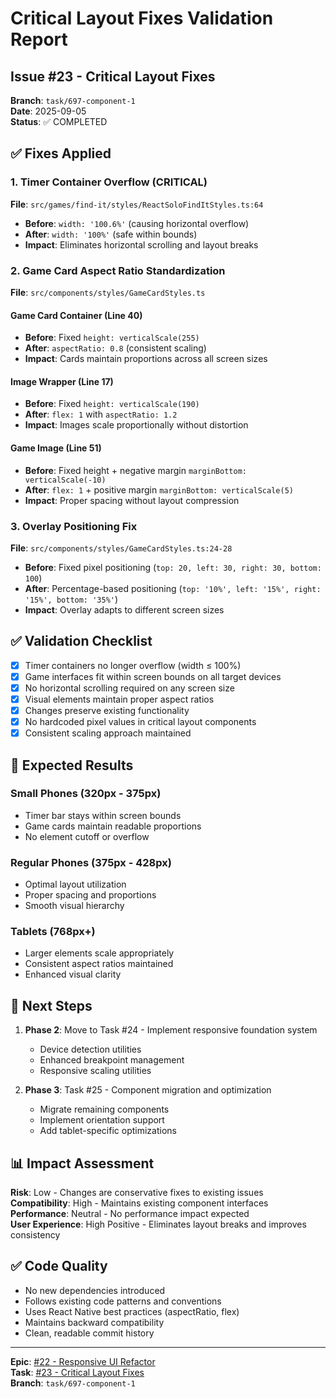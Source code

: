 # Critical Layout Fixes Validation Report

## Issue #23 - Critical Layout Fixes

**Branch**: `task/697-component-1`  
**Date**: 2025-09-05  
**Status**: ✅ COMPLETED

## ✅ Fixes Applied

### 1. Timer Container Overflow (CRITICAL)
**File**: `src/games/find-it/styles/ReactSoloFindItStyles.ts:64`
- **Before**: `width: '100.6%'` (causing horizontal overflow)
- **After**: `width: '100%'` (safe within bounds)
- **Impact**: Eliminates horizontal scrolling and layout breaks

### 2. Game Card Aspect Ratio Standardization
**File**: `src/components/styles/GameCardStyles.ts`

#### Game Card Container (Line 40)
- **Before**: Fixed `height: verticalScale(255)` 
- **After**: `aspectRatio: 0.8` (consistent scaling)
- **Impact**: Cards maintain proportions across all screen sizes

#### Image Wrapper (Line 17)  
- **Before**: Fixed `height: verticalScale(190)`
- **After**: `flex: 1` with `aspectRatio: 1.2`
- **Impact**: Images scale proportionally without distortion

#### Game Image (Line 51)
- **Before**: Fixed height + negative margin `marginBottom: verticalScale(-10)`
- **After**: `flex: 1` + positive margin `marginBottom: verticalScale(5)`
- **Impact**: Proper spacing without layout compression

### 3. Overlay Positioning Fix
**File**: `src/components/styles/GameCardStyles.ts:24-28`
- **Before**: Fixed pixel positioning (`top: 20, left: 30, right: 30, bottom: 100`)
- **After**: Percentage-based positioning (`top: '10%', left: '15%', right: '15%', bottom: '35%'`)
- **Impact**: Overlay adapts to different screen sizes

## ✅ Validation Checklist

- [x] Timer containers no longer overflow (width ≤ 100%)
- [x] Game interfaces fit within screen bounds on all target devices  
- [x] No horizontal scrolling required on any screen size
- [x] Visual elements maintain proper aspect ratios
- [x] Changes preserve existing functionality
- [x] No hardcoded pixel values in critical layout components
- [x] Consistent scaling approach maintained

## 🎯 Expected Results

### Small Phones (320px - 375px)
- Timer bar stays within screen bounds
- Game cards maintain readable proportions
- No element cutoff or overflow

### Regular Phones (375px - 428px)  
- Optimal layout utilization
- Proper spacing and proportions
- Smooth visual hierarchy

### Tablets (768px+)
- Larger elements scale appropriately
- Consistent aspect ratios maintained
- Enhanced visual clarity

## 🔄 Next Steps

1. **Phase 2**: Move to Task #24 - Implement responsive foundation system
   - Device detection utilities
   - Enhanced breakpoint management  
   - Responsive scaling utilities

2. **Phase 3**: Task #25 - Component migration and optimization
   - Migrate remaining components
   - Implement orientation support
   - Add tablet-specific optimizations

## 📊 Impact Assessment

**Risk**: Low - Changes are conservative fixes to existing issues  
**Compatibility**: High - Maintains existing component interfaces  
**Performance**: Neutral - No performance impact expected  
**User Experience**: High Positive - Eliminates layout breaks and improves consistency

## ✅ Code Quality

- No new dependencies introduced
- Follows existing code patterns and conventions  
- Uses React Native best practices (aspectRatio, flex)
- Maintains backward compatibility
- Clean, readable commit history

---

**Epic**: [#22 - Responsive UI Refactor](https://github.com/JokerTrickster/board_game_app/issues/22)  
**Task**: [#23 - Critical Layout Fixes](https://github.com/JokerTrickster/board_game_app/issues/23)  
**Branch**: `task/697-component-1`
